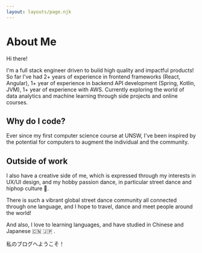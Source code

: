 ```yaml
---
layout: layouts/page.njk
---
```


# About Me

Hi there!

I'm a full stack engineer driven to build high quality and impactful products!
So far I’ve had 2+ years of experience in frontend frameworks (React, Angular), 1+ year of experience in backend API development (Spring, Kotlin, JVM), 1+ year of experience with AWS.
Currently exploring the world of data analytics and machine learning through side projects and online courses.

## Why do I code?

Ever since my first computer science course at UNSW, I've been inspired by the potential for computers to augment the individual and the community.

## Outside of work

I also have a creative side of me, which is expressed through my interests in UX/UI design, and my hobby passion dance, in particular street dance and hiphop culture 💃.

There is such a vibrant global street dance community all connected through one language, and I hope to travel, dance and meet people around the world!

And also, I love to learning languages, and have studied in Chinese and Japanese 🇨🇳 🇯🇵 .

私のブログへようこそ！

